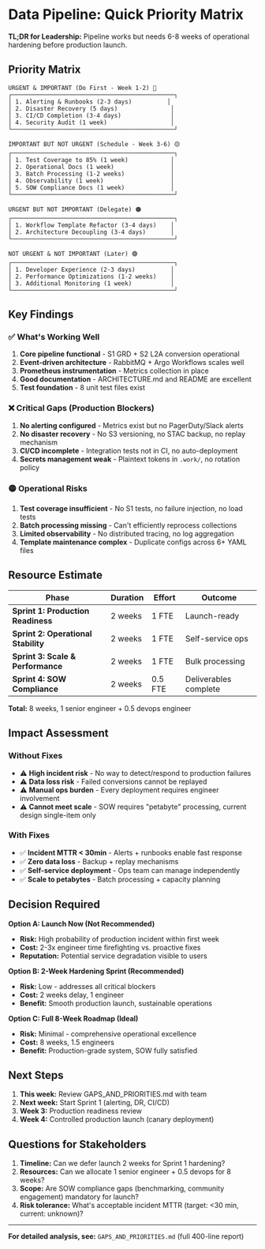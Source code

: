 # Data Pipeline: Quick Priority Matrix

**TL;DR for Leadership:** Pipeline works but needs 6-8 weeks of operational hardening before production launch.

## Priority Matrix

```
URGENT & IMPORTANT (Do First - Week 1-2) 🔴
┌──────────────────────────────────────────────┐
│ 1. Alerting & Runbooks (2-3 days)          │
│ 2. Disaster Recovery (5 days)               │
│ 3. CI/CD Completion (3-4 days)              │
│ 4. Security Audit (1 week)                  │
└──────────────────────────────────────────────┘

IMPORTANT BUT NOT URGENT (Schedule - Week 3-6) 🟡
┌──────────────────────────────────────────────┐
│ 1. Test Coverage to 85% (1 week)            │
│ 2. Operational Docs (1 week)                │
│ 3. Batch Processing (1-2 weeks)             │
│ 4. Observability (1 week)                   │
│ 5. SOW Compliance Docs (1 week)             │
└──────────────────────────────────────────────┘

URGENT BUT NOT IMPORTANT (Delegate) 🟠
┌──────────────────────────────────────────────┐
│ 1. Workflow Template Refactor (3-4 days)    │
│ 2. Architecture Decoupling (3-4 days)       │
└──────────────────────────────────────────────┘

NOT URGENT & NOT IMPORTANT (Later) 🟢
┌──────────────────────────────────────────────┐
│ 1. Developer Experience (2-3 days)          │
│ 2. Performance Optimizations (1-2 weeks)    │
│ 3. Additional Monitoring (1 week)           │
└──────────────────────────────────────────────┘
```

## Key Findings

### ✅ What's Working Well
1. **Core pipeline functional** - S1 GRD + S2 L2A conversion operational
2. **Event-driven architecture** - RabbitMQ + Argo Workflows scales well
3. **Prometheus instrumentation** - Metrics collection in place
4. **Good documentation** - ARCHITECTURE.md and README are excellent
5. **Test foundation** - 8 unit test files exist

### ❌ Critical Gaps (Production Blockers)
1. **No alerting configured** - Metrics exist but no PagerDuty/Slack alerts
2. **No disaster recovery** - No S3 versioning, no STAC backup, no replay mechanism
3. **CI/CD incomplete** - Integration tests not in CI, no auto-deployment
4. **Secrets management weak** - Plaintext tokens in `.work/`, no rotation policy

### 🟡 Operational Risks
1. **Test coverage insufficient** - No S1 tests, no failure injection, no load tests
2. **Batch processing missing** - Can't efficiently reprocess collections
3. **Limited observability** - No distributed tracing, no log aggregation
4. **Template maintenance complex** - Duplicate configs across 6+ YAML files

## Resource Estimate

| Phase | Duration | Effort | Outcome |
|-------|----------|--------|---------|
| **Sprint 1: Production Readiness** | 2 weeks | 1 FTE | Launch-ready |
| **Sprint 2: Operational Stability** | 2 weeks | 1 FTE | Self-service ops |
| **Sprint 3: Scale & Performance** | 2 weeks | 1 FTE | Bulk processing |
| **Sprint 4: SOW Compliance** | 2 weeks | 0.5 FTE | Deliverables complete |

**Total:** 8 weeks, 1 senior engineer + 0.5 devops engineer

## Impact Assessment

### Without Fixes
- ⚠️ **High incident risk** - No way to detect/respond to production failures
- ⚠️ **Data loss risk** - Failed conversions cannot be replayed
- ⚠️ **Manual ops burden** - Every deployment requires engineer involvement
- ⚠️ **Cannot meet scale** - SOW requires "petabyte" processing, current design single-item only

### With Fixes
- ✅ **Incident MTTR < 30min** - Alerts + runbooks enable fast response
- ✅ **Zero data loss** - Backup + replay mechanisms
- ✅ **Self-service deployment** - Ops team can manage independently
- ✅ **Scale to petabytes** - Batch processing + capacity planning

## Decision Required

**Option A: Launch Now (Not Recommended)**
- **Risk:** High probability of production incident within first week
- **Cost:** 2-3x engineer time firefighting vs. proactive fixes
- **Reputation:** Potential service degradation visible to users

**Option B: 2-Week Hardening Sprint (Recommended)**
- **Risk:** Low - addresses all critical blockers
- **Cost:** 2 weeks delay, 1 engineer
- **Benefit:** Smooth production launch, sustainable operations

**Option C: Full 8-Week Roadmap (Ideal)**
- **Risk:** Minimal - comprehensive operational excellence
- **Cost:** 8 weeks, 1.5 engineers
- **Benefit:** Production-grade system, SOW fully satisfied

## Next Steps

1. **This week:** Review GAPS_AND_PRIORITIES.md with team
2. **Next week:** Start Sprint 1 (alerting, DR, CI/CD)
3. **Week 3:** Production readiness review
4. **Week 4:** Controlled production launch (canary deployment)

## Questions for Stakeholders

1. **Timeline:** Can we defer launch 2 weeks for Sprint 1 hardening?
2. **Resources:** Can we allocate 1 senior engineer + 0.5 devops for 8 weeks?
3. **Scope:** Are SOW compliance gaps (benchmarking, community engagement) mandatory for launch?
4. **Risk tolerance:** What's acceptable incident MTTR (target: <30 min, current: unknown)?

---

**For detailed analysis, see:** `GAPS_AND_PRIORITIES.md` (full 400-line report)
